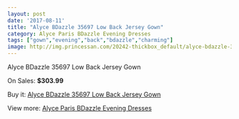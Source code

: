 ```yaml
---
layout: post
date: '2017-08-11'
title: "Alyce BDazzle 35697 Low Back Jersey Gown"
category: Alyce Paris BDazzle Evening Dresses
tags: ["gown","evening","back","bdazzle","charming"]
image: http://img.princessan.com/20242-thickbox_default/alyce-bdazzle-35697-low-back-jersey-gown.jpg
---
```

Alyce BDazzle 35697 Low Back Jersey Gown

On Sales: **$303.99**
<a href="https://www.princessan.com/en/9072-alyce-bdazzle-35697-low-back-jersey-gown.html"><amp-img layout="responsive" width="600" height="600" src="//img.princessan.com/20242-thickbox_default/alyce-bdazzle-35697-low-back-jersey-gown.jpg" alt="Alyce BDazzle 35697 Low Back Jersey Gown 0" /></a>
<a href="https://www.princessan.com/en/9072-alyce-bdazzle-35697-low-back-jersey-gown.html"><amp-img layout="responsive" width="600" height="600" src="//img.princessan.com/20243-thickbox_default/alyce-bdazzle-35697-low-back-jersey-gown.jpg" alt="Alyce BDazzle 35697 Low Back Jersey Gown 1" /></a>

Buy it: [Alyce BDazzle 35697 Low Back Jersey Gown](https://www.princessan.com/en/9072-alyce-bdazzle-35697-low-back-jersey-gown.html "Alyce BDazzle 35697 Low Back Jersey Gown")

View more: [Alyce Paris BDazzle Evening Dresses](https://www.princessan.com/en/75- "Alyce Paris BDazzle Evening Dresses")